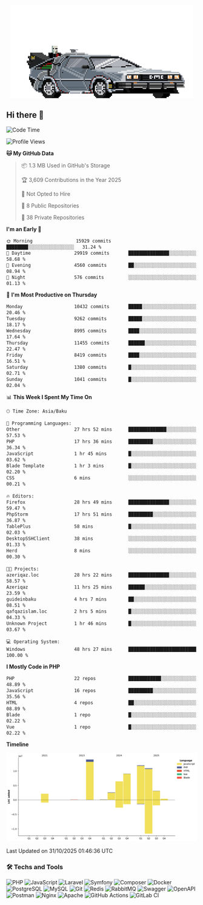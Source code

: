 <!--WALLPAPER-->
<p align='center'>
  <img src='assets/wallpapers/22.gif' alt='Banner'>
</p>
<!--/WALLPAPER-->

## Hi there 👋

<!--START_SECTION:waka-->
![Code Time](http://img.shields.io/badge/Code%20Time-590%20hrs%2057%20mins-blue)

![Profile Views](http://img.shields.io/badge/Profile%20Views-0-blue)

**🐱 My GitHub Data** 

> 📦 1.3 MB Used in GitHub's Storage 
 > 
> 🏆 3,609 Contributions in the Year 2025
 > 
> 🚫 Not Opted to Hire
 > 
> 📜 8 Public Repositories 
 > 
> 🔑 38 Private Repositories 
 > 
**I'm an Early 🐤** 

```text
🌞 Morning                15929 commits       ████████░░░░░░░░░░░░░░░░░   31.24 % 
🌆 Daytime                29919 commits       ███████████████░░░░░░░░░░   58.68 % 
🌃 Evening                4560 commits        ██░░░░░░░░░░░░░░░░░░░░░░░   08.94 % 
🌙 Night                  576 commits         ░░░░░░░░░░░░░░░░░░░░░░░░░   01.13 % 
```
📅 **I'm Most Productive on Thursday** 

```text
Monday                   10432 commits       █████░░░░░░░░░░░░░░░░░░░░   20.46 % 
Tuesday                  9262 commits        █████░░░░░░░░░░░░░░░░░░░░   18.17 % 
Wednesday                8995 commits        ████░░░░░░░░░░░░░░░░░░░░░   17.64 % 
Thursday                 11455 commits       ██████░░░░░░░░░░░░░░░░░░░   22.47 % 
Friday                   8419 commits        ████░░░░░░░░░░░░░░░░░░░░░   16.51 % 
Saturday                 1380 commits        █░░░░░░░░░░░░░░░░░░░░░░░░   02.71 % 
Sunday                   1041 commits        █░░░░░░░░░░░░░░░░░░░░░░░░   02.04 % 
```


📊 **This Week I Spent My Time On** 

```text
🕑︎ Time Zone: Asia/Baku

💬 Programming Languages: 
Other                    27 hrs 52 mins      ██████████████░░░░░░░░░░░   57.53 % 
PHP                      17 hrs 36 mins      █████████░░░░░░░░░░░░░░░░   36.34 % 
JavaScript               1 hr 45 mins        █░░░░░░░░░░░░░░░░░░░░░░░░   03.62 % 
Blade Template           1 hr 3 mins         █░░░░░░░░░░░░░░░░░░░░░░░░   02.20 % 
CSS                      6 mins              ░░░░░░░░░░░░░░░░░░░░░░░░░   00.21 % 

🔥 Editors: 
Firefox                  28 hrs 49 mins      ███████████████░░░░░░░░░░   59.47 % 
PhpStorm                 17 hrs 51 mins      █████████░░░░░░░░░░░░░░░░   36.87 % 
TablePlus                58 mins             █░░░░░░░░░░░░░░░░░░░░░░░░   02.03 % 
DesktopSSHClient         38 mins             ░░░░░░░░░░░░░░░░░░░░░░░░░   01.33 % 
Herd                     8 mins              ░░░░░░░░░░░░░░░░░░░░░░░░░   00.30 % 

🐱‍💻 Projects: 
azeriqaz.loc             28 hrs 22 mins      ███████████████░░░░░░░░░░   58.57 % 
Azeriqaz                 11 hrs 25 mins      ██████░░░░░░░░░░░░░░░░░░░   23.59 % 
guideinbaku              4 hrs 7 mins        ██░░░░░░░░░░░░░░░░░░░░░░░   08.51 % 
qafqazislam.loc          2 hrs 5 mins        █░░░░░░░░░░░░░░░░░░░░░░░░   04.33 % 
Unknown Project          1 hr 46 mins        █░░░░░░░░░░░░░░░░░░░░░░░░   03.67 % 

💻 Operating System: 
Windows                  48 hrs 27 mins      █████████████████████████   100.00 % 
```

**I Mostly Code in PHP** 

```text
PHP                      22 repos            ████████████░░░░░░░░░░░░░   48.89 % 
JavaScript               16 repos            █████████░░░░░░░░░░░░░░░░   35.56 % 
HTML                     4 repos             ██░░░░░░░░░░░░░░░░░░░░░░░   08.89 % 
Blade                    1 repo              █░░░░░░░░░░░░░░░░░░░░░░░░   02.22 % 
Vue                      1 repo              █░░░░░░░░░░░░░░░░░░░░░░░░   02.22 % 
```



**Timeline**

![Lines of Code chart](https://raw.githubusercontent.com/feridnesibzade/feridnesibzade/main/assets/bar_graph.png)


 Last Updated on 31/10/2025 01:46:36 UTC
<!--END_SECTION:waka-->

### 🛠️ Techs and Tools

![PHP](https://img.shields.io/badge/PHP-777BB4?style=for-the-badge&logo=php&logoColor=white)
![JavaScript](https://img.shields.io/badge/JavaScript-F7DF1E?style=for-the-badge&logo=javascript&logoColor=000)
![Laravel](https://img.shields.io/badge/Laravel-F55247?style=for-the-badge&logo=laravel&logoColor=white)
![Symfony](https://img.shields.io/badge/Symfony-000000?style=for-the-badge&logo=symfony&logoColor=white)
![Composer](https://img.shields.io/badge/Composer-885630?style=for-the-badge&logo=composer&logoColor=white)
![Docker](https://img.shields.io/badge/Docker-2496ED?style=for-the-badge&logo=docker&logoColor=white)
![PostgreSQL](https://img.shields.io/badge/PostgreSQL-4169E1?style=for-the-badge&logo=postgresql&logoColor=white)
![MySQL](https://img.shields.io/badge/MySQL-4479A1?style=for-the-badge&logo=mysql&logoColor=white)
![Git](https://img.shields.io/badge/Git-F05032?style=for-the-badge&logo=git&logoColor=white)
![Redis](https://img.shields.io/badge/Redis-DC382D?style=for-the-badge&logo=redis&logoColor=white)
![RabbitMQ](https://img.shields.io/badge/RabbitMQ-FF6600?style=for-the-badge&logo=rabbitmq&logoColor=white)
![Swagger](https://img.shields.io/badge/Swagger-85EA2D?style=for-the-badge&logo=swagger&logoColor=black)
![OpenAPI](https://img.shields.io/badge/OpenAPI-6BA539?style=for-the-badge&logo=openapiinitiative&logoColor=white)
![Postman](https://img.shields.io/badge/Postman-FF6C37?style=for-the-badge&logo=postman&logoColor=white)
![Nginx](https://img.shields.io/badge/Nginx-009639?style=for-the-badge&logo=nginx&logoColor=white)
![Apache](https://img.shields.io/badge/Apache-D22128?style=for-the-badge&logo=apache&logoColor=white)
![GitHub Actions](https://img.shields.io/badge/GitHub%20Actions-2088FF?style=for-the-badge&logo=githubactions&logoColor=white)
![GitLab CI](https://img.shields.io/badge/GitLab%20CI-FC6D26?style=for-the-badge&logo=gitlab&logoColor=white)

